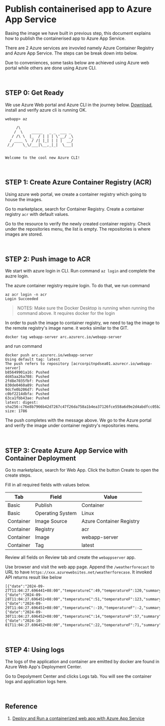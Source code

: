 # Publish containerised app to Azure App Service

Basing the image we have built in previous step, this document explains how to publish the containerised app to Azure App Service.

There are 2 Azure services are invovled namely Azure Container Registry and Azure App Service. The steps can be break down into below.

Due to conveniences, some tasks below are achieved using Azure web portal while others are done using Azure CLI.

&nbsp;

## STEP 0: Get Ready

We use Azure Web portal and Azure CLI in the journey below. [Download](https://learn.microsoft.com/en-us/cli/azure/install-azure-cli), install and verify azure cli is running OK.

```
webapp> az 

     /\
    /  \    _____   _ _  ___ _
   / /\ \  |_  / | | | \'__/ _\
  / ____ \  / /| |_| | | |  __/
 /_/    \_\/___|\__,_|_|  \___|


Welcome to the cool new Azure CLI!
```

&nbsp;

## STEP 1: Create Azure Container Registry (ACR)

Using azure web portal, we create a container registry which going to house the images.

Go to marketplace, search for Container Registry. Create a container registry `acr` with default values.

Go to the resource to verify the newly created container registry. Check under the repositories menu, the list is empty. The repositories is where images are stored.

&nbsp;

## STEP 2: Push image to ACR

We start with azure login in CLI. Run command `az login` and complete the auzre login.

The azure container registry require login. To do that, we run command

```
az acr login -n acr
Login Succeeded
```

> NOTES: Make sure the Docker Desktop is running when running the command above. It requires docker for the login

In order to push the image to container registry, we need to tag the image to the remote registry's image name. it works similar to the GIT.

```
docker tag webapp-server arc.azurerc.io/webapp-server
```

and run command

```
docker push arc.azurerc.io/webapp-server
Using default tag: latest
The push refers to repository [acrcorpitnpdsea01.azurecr.io/webapp-server]
b85649901a16: Pushed
dd45aa26a708: Pushed
2fd8e7035fbf: Pushed
830de0460a89: Pushed
9dcfe0b206d7: Pushed
c0bf2214dbfa: Pushed
63ca1fbb43ae: Pushed
latest: digest: sha256:c76e8b7966b42d7267c47f26da758a1b4ea37126fce558a6d9e2d4abdfcc05b2 size: 1786
```

The push completes with the message above. We go to the Azure portal and verify the image under container registry's repositories menu.

&nbsp;

## STEP 3: Create Azure App Service with Container Deployment

Go to marketplace, search for Web App. Click the button Create to open the create steps.

Fill in all required fields with values below.

| Tab | Field| Value |
| --- | --- | --- | 
| Basic | Publish | Container |
| Basic | Operating System | Linux |
| Container | Image Source | Azure Container Registry |
| Container | Registry | acr |
| Container | Image | webapp-server |
| Container | Tag | latest |

Review all fields on Review tab and create the `webappserver` app.

Use browser and visit the web app page. Append the `/weatherforecast` to URL to have `https://xxx.azurewebsites.net/weatherforecase`. It invoked API returns result like below

```
[{"date":"2024-09-27T11:04:27.696441+08:00","temperatureC":49,"temperatureF":120,"summary":"Cool"},
{"date":"2024-09-28T11:04:27.696451+08:00","temperatureC":51,"temperatureF":123,"summary":"Scorching"},
{"date":"2024-09-29T11:04:27.696451+08:00","temperatureC":-19,"temperatureF":-2,"summary":"Cool"},
{"date":"2024-09-30T11:04:27.696452+08:00","temperatureC":14,"temperatureF":57,"summary":"Cool"},
{"date":"2024-10-01T11:04:27.696452+08:00","temperatureC":22,"temperatureF":71,"summary":"Freezing"}]
```

&nbsp;

## STEP 4: Using logs

The logs of the application and container are emitted by docker are found in Azure Web App's Deployment Center.

Go to Depolyment Center and clicks Logs tab. You will see the container logs and application logs here.


&nbsp;


## Reference

1. [Deploy and Run a containerized web app with Azure App Service](https://learn.microsoft.com/en-us/training/modules/deploy-run-container-app-service/)

